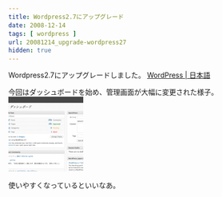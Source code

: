```yaml
---
title: Wordpress2.7にアップグレード
date: 2008-12-14
tags: [ wordpress ]
url: 20081214_upgrade-wordpress27
hidden: true
---
```

Wordpress2.7にアップグレードしました。
<a href="http://ja.wordpress.org/">WordPress | 日本語</a>

今回はダッシュボードを始め、管理画面が大幅に変更された様子。
<a href="/images/posts/e38394e382afe38381e383a3-12.png"><img src="/images/posts/e38394e382afe38381e383a3-12-150x150.png" alt="wordpress27-dashboard" title="wordpress27-dashboard" width="150" height="150" class="size-thumbnail wp-image-419" /></a>

使いやすくなっているといいなあ。
